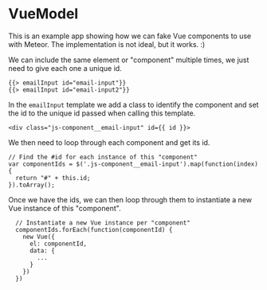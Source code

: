 # VueModel
This is an example app showing how we can fake Vue components to use with Meteor. The implementation is not ideal, but it works. :)

We can include the same element or "component" multiple times, we just need to give each one a unique id.

```
{{> emailInput id="email-input"}}
{{> emailInput id="email-input2"}}

```
In the `emailInput` template we add a class to identify the component and set the id to the unique id passed when calling this template.

`<div class="js-component__email-input" id={{ id }}>`

We then need to loop through each component and get its id.

```
// Find the #id for each instance of this "component"
var componentIds = $('.js-component__email-input').map(function(index) {
  return "#" + this.id;
}).toArray();
```
Once we have the ids, we can then loop through them to instantiate a new Vue instance of this "component". 

```
  // Instantiate a new Vue instance per "component"
  componentIds.forEach(function(componentId) {
    new Vue({
      el: componentId,
      data: {
        ...
      }
    })
  })
```
